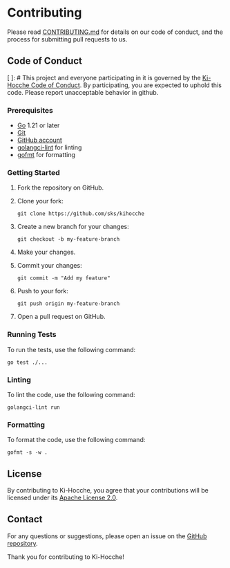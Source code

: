 # Contributing

Please read [CONTRIBUTING.md](CONTRIBUTING.md) for details on our code of conduct, and the process for submitting pull requests to us.

## Code of Conduct

[ ]: #
This project and everyone participating in it is governed by the [Ki-Hocche Code of Conduct](https://go.dev/conduct). By participating, you are expected to uphold this code. Please report unacceptable behavior in github.

### Prerequisites

- [Go](https://go.dev/doc/install) 1.21 or later
- [Git](https://git-scm.com/book/en/v2/Getting-Started-Installing-Git)
- [GitHub account](https://github.com)
- [golangci-lint](https://golangci-lint.run/usage/install/) for linting
- [gofmt](https://pkg.go.dev/cmd/gofmt) for formatting

### Getting Started

1. Fork the repository on GitHub.
2. Clone your fork:

   `git clone https://github.com/sks/kihocche`

3. Create a new branch for your changes:

   `git checkout -b my-feature-branch`

4. Make your changes.

5. Commit your changes:

   `git commit -m "Add my feature"`

6. Push to your fork:

   `git push origin my-feature-branch`

7. Open a pull request on GitHub.

### Running Tests

To run the tests, use the following command:

    go test ./...

### Linting

To lint the code, use the following command:

    golangci-lint run

### Formatting

To format the code, use the following command:

    gofmt -s -w .

## License

By contributing to Ki-Hocche, you agree that your contributions will be licensed under its [Apache License 2.0](https://www.apache.org/licenses/LICENSE-2.0).

## Contact

For any questions or suggestions, please open an issue on the [GitHub repository](https://github.com/sks/kihocche/issues).

Thank you for contributing to Ki-Hocche!
